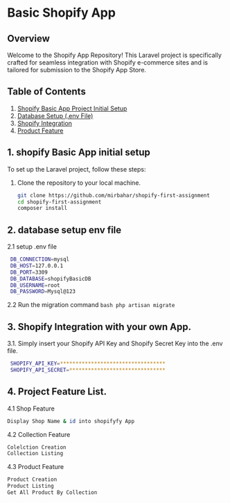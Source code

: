 # Basic Shopify App

## Overview

Welcome to the Shopify App Repository! This Laravel project is specifically crafted for seamless integration with Shopify e-commerce sites and is tailored for submission to the Shopify App Store.

## Table of Contents

1. [Shopify Basic App Project Initial Setup](#1-shopify-basic-app-initial-setup)
2. [Database Setup (.env File)](#2-database-setup-env-file)
3. [Shopify Integration](#3-shopify-integration)
4. [Product Feature](#4-product-feature)

## 1. shopify Basic App initial setup

To set up the Laravel project, follow these steps:

1. Clone the repository to your local machine.
   ```bash
   git clone https://github.com/mirbahar/shopify-first-assignment
   cd shopify-first-assignment
   composer install

## 2. database setup env file
2.1 setup .env file
   ```bash
    DB_CONNECTION=mysql
    DB_HOST=127.0.0.1
    DB_PORT=3309
    DB_DATABASE=shopifyBasicDB
    DB_USERNAME=root
    DB_PASSWORD=Mysql@123
   ```
2.2 Run the migration command
    ```bash
        php artisan migrate
    ```
## 3. Shopify Integration with your own App.
3.1. Simply insert your Shopify API Key and Shopify Secret Key into the .env file.
   ```bash
    SHOPIFY_API_KEY=**********************************
    SHOPIFY_API_SECRET=*******************************
   ```
## 4. Project Feature List.
4.1 Shop Feature
```bash
Display Shop Name & id into shopifyfy App
   ```
4.2 Collection Feature
```bash
Colelction Creation
Collection Listing
   ```
4.3 Product Feature
```bash
Product Creation
Product Listing
Get All Product By Collection
   ```
